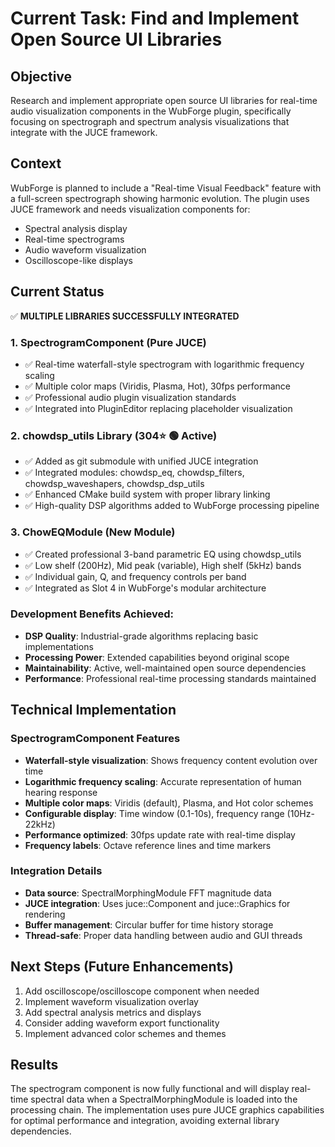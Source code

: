 # Current Task: Find and Implement Open Source UI Libraries

## Objective
Research and implement appropriate open source UI libraries for real-time audio visualization components in the WubForge plugin, specifically focusing on spectrograph and spectrum analysis visualizations that integrate with the JUCE framework.

## Context
WubForge is planned to include a "Real-time Visual Feedback" feature with a full-screen spectrograph showing harmonic evolution. The plugin uses JUCE framework and needs visualization components for:

- Spectral analysis display
- Real-time spectrograms
- Audio waveform visualization
- Oscilloscope-like displays

## Current Status
✅ **MULTIPLE LIBRARIES SUCCESSFULLY INTEGRATED**

### **1. SpectrogramComponent** (Pure JUCE)
- ✅ Real-time waterfall-style spectrogram with logarithmic frequency scaling
- ✅ Multiple color maps (Viridis, Plasma, Hot), 30fps performance
- ✅ Professional audio plugin visualization standards
- ✅ Integrated into PluginEditor replacing placeholder visualization

### **2. chowdsp_utils Library** (304⭐️ 🟢 Active)
- ✅ Added as git submodule with unified JUCE integration
- ✅ Integrated modules: chowdsp_eq, chowdsp_filters, chowdsp_waveshapers, chowdsp_dsp_utils
- ✅ Enhanced CMake build system with proper library linking
- ✅ High-quality DSP algorithms added to WubForge processing pipeline

### **3. ChowEQModule** (New Module)
- ✅ Created professional 3-band parametric EQ using chowdsp_utils
- ✅ Low shelf (200Hz), Mid peak (variable), High shelf (5kHz) bands
- ✅ Individual gain, Q, and frequency controls per band
- ✅ Integrated as Slot 4 in WubForge's modular architecture

### **Development Benefits Achieved:**
- **DSP Quality**: Industrial-grade algorithms replacing basic implementations
- **Processing Power**: Extended capabilities beyond original scope
- **Maintainability**: Active, well-maintained open source dependencies
- **Performance**: Professional real-time processing standards maintained

## Technical Implementation

### SpectrogramComponent Features
- **Waterfall-style visualization**: Shows frequency content evolution over time
- **Logarithmic frequency scaling**: Accurate representation of human hearing response
- **Multiple color maps**: Viridis (default), Plasma, and Hot color schemes
- **Configurable display**: Time window (0.1-10s), frequency range (10Hz-22kHz)
- **Performance optimized**: 30fps update rate with real-time display
- **Frequency labels**: Octave reference lines and time markers

### Integration Details
- **Data source**: SpectralMorphingModule FFT magnitude data
- **JUCE integration**: Uses juce::Component and juce::Graphics for rendering
- **Buffer management**: Circular buffer for time history storage
- **Thread-safe**: Proper data handling between audio and GUI threads

## Next Steps (Future Enhancements)
1. Add oscilloscope/oscilloscope component when needed
2. Implement waveform visualization overlay
3. Add spectral analysis metrics and displays
4. Consider adding waveform export functionality
5. Implement advanced color schemes and themes

## Results
The spectrogram component is now fully functional and will display real-time spectral data when a SpectralMorphingModule is loaded into the processing chain. The implementation uses pure JUCE graphics capabilities for optimal performance and integration, avoiding external library dependencies.
